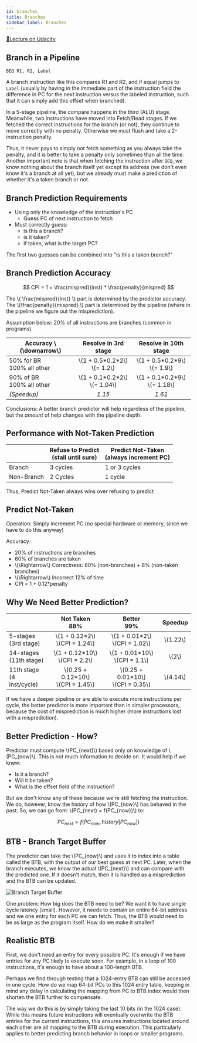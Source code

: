 ```yaml
---
id: branches
title: Branches
sidebar_label: Branches
---
```


[🔗Lecture on Udacity](https://classroom.udacity.com/courses/ud007/lessons/3618489075/concepts/last-viewed)

## Branch in a Pipeline

```mipsasm
BEQ R1, R2, Label
```

A branch instruction like this compares R1 and R2, and if equal jumps to `Label` (usually by having in the immediate part of the instruction field the difference in PC for the next instruction versus the labeled instruction, such that it can simply add this offset when branched).

In a 5-stage pipeline, the compare happens in the third (ALU) stage. Meanwhile, two instructions have moved into Fetch/Read stages. If we fetched the correct instructions for the branch (or not), they continue to move correctly with no penalty. Otherwise we must flush and take a 2-instruction penalty.

Thus, it never pays to simply not fetch something as you always take the penalty, and it is better to take a penalty only sometimes than all the time. Another important note is that when fetching the instruction after `BEQ`, we know nothing about the branch itself yet except its address (we don't even know it's a branch at all yet), but we already must make a prediction of whether it's a taken branch or not.

## Branch Prediction Requirements

- Using only the knowledge of the instruction's PC
  - Guess PC of next instruction to fetch
- Must correctly guess: 
  - is this a branch?
  - is it taken?
  - if taken, what is the target PC?

The first two guesses can be combined into "is this a taken branch?"

## Branch Prediction Accuracy

$$ CPI = 1 + \frac{mispred}{inst} * \frac{penalty}{mispred} $$

The \\( \frac{mispred}{inst} \\) part is determined by the predictor accuracy. The \\(\frac{penalty}{mispred} \\) part is determined by the pipeline (where in the pipeline we figure out the misprediction).

Assumption below: 20% of all instructions are branches (common in programs).

| Accuracy \\(\downarrow\\) | Resolve in 3rd stage | Resolve in 10th stage |
|---|:---:|:---:|
| 50% for BR<br>100% all other | \\(1 + 0.5\*0.2\*2\\)<br>\\(= 1.2\\) | \\(1 + 0.5\*0.2\*9\\)<br>\\(= 1.9\\) |
| 90% of BR<br>100% all other | \\(1 + 0.1\*0.2\*2\\)<br>\\(= 1.04\\) | \\(1 + 0.1\*0.2\*9\\)<br>\\(= 1.18\\) |
| _(Speedup)_ | _1.15_ | _1.61_ |

Conclusions: A better branch predictor will help regardless of the pipeline, but the _amount_ of help changes with the pipeline depth.

## Performance with Not-Taken Prediction

| | Refuse to Predict<br>(stall until sure) | Predict Not-Taken<br>(always increment PC) |
|---|---|---|
| Branch | 3 cycles | 1 or 3 cycles |
| Non-Branch | 2 Cycles | 1 cycle |

Thus, Predict Not-Taken always wins over refusing to predict

## Predict Not-Taken

Operation: Simply increment PC (no special hardware or memory, since we have to do this anyway)

Accuracy:
* 20% of instructions are branches
* 60% of branches are taken
* \\(\Rightarrow\\) Correctness: 80% (non-branches) + 8% (non-taken branches)
* \\(\Rightarrow\\) Incorrect 12% of time
* CPI = 1 + 0.12*penalty

## Why We Need Better Prediction?
| | Not Taken<br>88% | Better<br>99% | Speedup |
|---|:---:|:---:|:---:|
| 5-stages<br>(3rd stage) | \\(1 + 0.12\*2\\)<br>\\(CPI = 1.24\\) | \\(1 + 0.01\*2\\)<br>\\(CPI = 1.02\\) | \\(1.22\\) |
| 14-stages<br>(11th stage) | \\(1 + 0.12\*10\\)<br>\\(CPI = 2.2\\) | \\(1 + 0.01\*10\\)<br>\\(CPI = 1.1\\) | \\(2\\) |
| 11th stage<br>(4 inst/cycle) | \\(0.25 + 0.12\*10\\)<br>\\(CPI = 1.45\\) | \\(0.25 + 0.01\*10\\)<br>\\(CPI = 0.35\\) | \\(4.14\\) |

If we have a deeper pipeline or are able to execute more instructions per cycle, the better predictor is more important than in simpler processors, because the cost of misprediction is much higher (more instructions lost with a misprediction).

## Better Prediction - How?

Predictor must compute \\(PC_{next}\\) based only on knowledge of \\(PC_{now}\\). This is not much information to decide on. It would help if we knew: 
* Is it a branch?
* Will it be taken?
* What is the offset field of the instruction?

But we don't know any of these because we're still fetching the instruction. We do, however, know the history of how \\(PC_{now}\\) has behaved in the past. So, we can go from: \\(PC_{next} = f(PC_{now})\\) to:

$$ PC_{next} = f(PC_{now}, history[PC_{now}]) $$

## BTB - Branch Target Buffer

The predictor can take the \\(PC_{now}\\) and uses it to index into a table called the BTB, with the output of our best guess at next PC. Later, when the branch executes, we know the actual \\(PC_{next}\\) and can compare with the predicted one. If it doesn't match, then it is handled as a misprediction and the BTB can be updated.

![Branch Target Buffer](https://i.imgur.com/h6Fwke1.png)

One problem: How big does the BTB need to be? We want it to have single cycle latency (small). However, it needs to contain an entire 64-bit address and we one entry for each PC we can fetch. Thus, the BTB would need to be as large as the program itself. How do we make it smaller?

## Realistic BTB

First, we don't need an entry for every possible PC. It's enough if we have entries for any PC likely to execute soon. For example, in a loop of 100 instructions, it's enough to have about a 100-length BTB.

Perhaps we find through testing that a 1024-entry BTB can still be accessed in one cycle. How do we map 64-bit PCs to this 1024 entry table, keeping in mind any delay in calculating the mapping from PC to BTB index would then shorten the BTB further to compensate.

The way we do this is by simply taking the last 10 bits (in the 1024 case). While this means future instructions will eventually overwrite the BTB entries for the current instructions, this ensures instructions located around each other are all mapping to the BTB during execution. This particularly applies to better predicting branch behavior in loops or smaller programs.